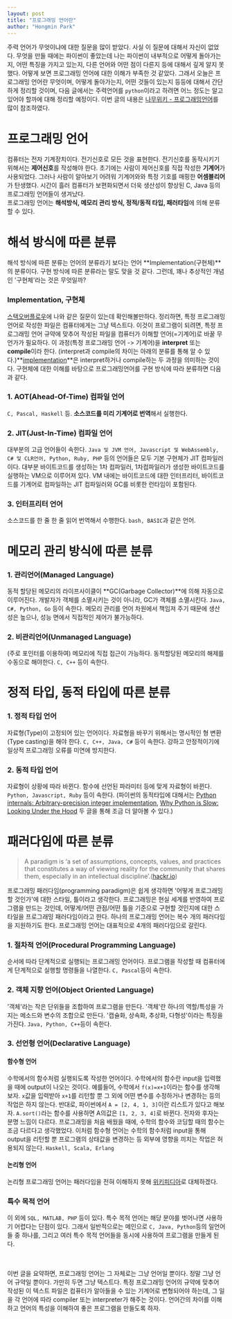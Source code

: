 ```yaml
---
layout: post
title: "프로그래밍 언어란"
author: "Hongmin Park"
---
```



주력 언어가 무엇이냐에 대한 질문을 많이 받았다. 사실 이 질문에 대해서 자신이 없었다. 무엇을 만들 때에는 파이썬이 좋았는데 나는 파이썬이 내부적으로 어떻게 돌아가는지, 어떤 특징을 가지고 있는지, 다른 언어와 어떤 점이 다른지 등에 대해서 깊게 알지 못했다. 어떻게 보면 프로그래밍 언어에 대한 이해가 부족한 것 같았다. 그래서 오늘은 프로그래밍 언어란 무엇이며, 어떻게 돌아가는지, 어떤 것들이 있는지 등등에 대해서 간단하게 정리할 것이며, 다음 글에서는 주력언어를 `python`이라고 하려면 어느 정도는 알고있어야 할까에 대해 정리할 예정이다. 이번 글의 내용은 [나무위키 - 프로그래밍언어](https://namu.wiki/w/%ED%94%84%EB%A1%9C%EA%B7%B8%EB%9E%98%EB%B0%8D%20%EC%96%B8%EC%96%B4)를 많이 참조하였다.

# 프로그래밍 언어
컴퓨터는 전자 기계장치이다. 전기신호로 모든 것을 표현한다. 전기신호를 동작시키기 위해서는 **제어신호**를 작성해야 한다. 초기에는 사람이 제어신호를 직접 작성한 **기계어**가 사용되었다. 그러나 사람이 알아보기 어려워 기계어와와 특정 기호를 매핑한 **어셈블리어**가 탄생했다. 시간이 흘러 컴퓨터가 보편화되면서 더욱 생산성이 향상된 C, Java 등의 프로그래밍 언어들이 생겨났다. <br>
프로그래밍 언어는 **해석방식, 메모리 관리 방식, 정적/동적 타입, 패러타임**에 의해 분류할 수 있다.

# 해석 방식에 따른 분류
해석 방식에 따른 분류는 언어의 분류라기 보다는 언어 **Implementation(구현체)**의 분류이다. 구현 방식에 따른 분류라는 말도 맞을 것 같다. 그런데, 꽤나 추상적인 개념인 '구현체'라는 것은 무엇일까?
### Implementation, 구현체
[스택오버플로우](https://stackoverflow.com/questions/3149119/how-can-a-programming-language-be-implemented)에 나와 같은 질문이 있는데 확인해볼만하다. 정리하면, 특정 프로그래밍 언어로 작성한 파일은 컴퓨터에게는 그냥 텍스트다. 이것이 프로그램이 되려면, 특정 프로그래밍 언어 규약에 맞추어 작성된 파일을 컴퓨터가 이해할 언어(=기계어)로 바꿀 무언가가 필요하다. 이 과정(특정 프로그래밍 언어 -> 기계어)을 **interpret** 또는 **compile**이라 한다. (interpret과 compile의 차이는 아래의 분류를 통해 알 수 있다.)**[implementation](https://en.wikipedia.org/wiki/Programming_language_implementation)**은 interpret하거나 compile하는 두 과정을 의미하는 것이다. 구현체에 대한 이해를 바탕으로 프로그래밍언어를 구현 방식에 따라 분류하면 다음과 같다.

### 1. AOT(Ahead-Of-Time) 컴파일 언어
`C, Pascal, Haskell` 등. **소스코드를 미리 기계어로 번역**해서 실행한다.

### 2. JIT(Just-In-Time) 컴파일 언어
대부분의 고급 언어들이 속한다. `Java 및 JVM 언어, Javascript 및 WebAssembly, C# 및 CLR언어, Python, Ruby, PHP` 등의 언어들은 모두 기본 구현체가 JIT 컴파일러이다. 대부분 바이트코드를 생성하는 1차 컴파일러, 1차컴파일러가 생성한 바이트코드를 실행하는 VM으로 이루어져 있다. VM 내에는 바이트코드에 대한 인터프리터, 바이트코드를 기계어로 컴파일하는 JIT 컴파일러와 GC를 비롯한 런타임이 포함된다. 

### 3. 인터프리터 언어
소스코드를 한 줄 한 줄 읽어 번역해서 수행한다. `bash, BASIC`과 같은 언어.


# 메모리 관리 방식에 따른 분류
### 1. 관리언어(Managed Language)
동적 할당된 메모리의 라이프사이클이 **GC(Garbage Collector)**에 의해 자동으로 이루어진다. 개발자가 객체를 소멸시키는 것이 아니라, GC가 객체를 소멸시킨다. `Java, C#, Python, Go` 등이 속한다. 메모리 관리를 언어 차원에서 책임져 주기 때문에 생산성은 높으나, 성능 면에서 직접적인 제어가 불가능하다.

### 2. 비관리언어(Unmanaged Language)
(주로 포인터를 이용하여) 메모리에 직접 접근이 가능하다. 동적할당된 메모리의 해제를 수동으로 해야한다. `C, C++` 등이 속한다.


# 정적 타입, 동적 타입에 따른 분류
### 1. 정적 타입 언어
자료형(Type)이 고정되어 있는 언어이다. 자료형을 바꾸기 위해서는 명시적인 형 변환(Type casting)을 해야 한다. `C, C++, Java, C#` 등이 속한다. 강하고 안정적이기에 일상적 프로그래밍 오류를 미연에 방지한다.

### 2. 동적 타입 언어
자료형이 상황에 따라 바뀐다. 함수에 선언된 파라미터 등에 맞게 자료형이 바뀐다. `Python, Javascript, Ruby` 등이 속한다. (파이썬의 동적타입에 대해서는 [Python internals: Arbitrary-precision integer implementation](https://rushter.com/blog/python-integer-implementation/), [Why Python is Slow: Looking Under the Hood](http://jakevdp.github.io/blog/2014/05/09/why-python-is-slow/) 두 글을 통해 조금 더 알아볼 수 있다.)

# 패러다임에 따른 분류
> A paradigm is ‘a set of assumptions, concepts, values, and practices that constitutes a way of viewing reality for the community that shares them, especially in an intellectual discipline’.([hackr.io](https://hackr.io/blog/procedural-programming))

프로그래밍 패러다임(programming paradigm)은 쉽게 생각하면 '어떻게 프로그래밍할 것인가'에 대한 스타일, 틀이라고 생각한다. 프로그래밍은 현실 세계를 반영하여 프로그램을 만드는 것인데, 어떻게/어떤 관점/어떤 틀을 기준으로 구현할 것인지에 대한 스타일을 프로그래밍 패러다임이라고 한다. 하나의 프로그래밍 언어는 복수 개의 패러다임을 지원하기도 한다. 프로그래밍 언어는 대표적으로 4개의 패러다임으로 갈린다. 

### 1. 절차적 언어(Procedural Programming Language)
순서에 따라 단계적으로 실행되는 프로그래밍 언어이다. 프로그램을 작성할 때 컴퓨터에게 단계적으로 실행할 명령들을 나열한다. `C, Pascal`등이 속한다.

### 2. 객체 지향 언어(Object Oriented Language)
'객체'라는 작은 단위들을 조합하여 프로그램을 만든다. '객체'란 하나의 역할/특성을 가지는 메소드와 변수의 조합으로 만든다. '캡슐화, 상속화, 추상화, 다형성'이라는 특징을 가진다. `Java, Python, C++`등이 속한다.

### 3. 선언형 언어(Declarative Language)

#### 함수형 언어
수학에서의 함수처럼 실행되도록 작성한 언어이다. 수학에서의 함수란 input을 입력했을 때에 output이 나오는 것이다. 예를들어, 수학에서 `f(x)=x+1`이라는 함수를 생각해보자. `x`값을 입력받아 `x+1`를 리턴할 뿐 그 외에 어떤 변수를 수정하거나 변경하는 등의 작업은 하지 않는다. 반대로, 파이썬에서 `A = [2, 4, 1, 3]`이란 리스트가 있다고 해보자. `A.sort()`라는 함수를 사용하면 A의값은 `[1, 2, 3, 4]`로 바뀐다. 전자와 후자는 분명 느낌이 다르다. 프로그래밍을 처음 배웠을 때에, 수학의 함수와 코딩할 때의 함수는 조금 다르다고 생각했었다. 이처럼 함수형 언어는 수학의 함수처럼 input을 통해 output을 리턴할 뿐 프로그램의 상태값을 변경하는 등 외부에 영향을 끼치는 작업은 허용되지 않는다. `Haskell, Scala, Erlang`

#### 논리형 언어
논리형 프로그래밍 언어는 패러다임을 전혀 이해하지 못해 [위키피디아](https://ko.wikipedia.org/wiki/%EB%85%BC%EB%A6%AC%ED%98%95_%ED%94%84%EB%A1%9C%EA%B7%B8%EB%9E%98%EB%B0%8D)로 대체하겠다.

### 특수 목적 언어
이 외에 `SQL, MATLAB, PHP` 등이 있다. 특수 목적 언어는 해당 분야를 벗어나면 사용하기 어렵다는 단점이 있다. 그래서 일반적으로는 메인으로 `C, Java, Python`등의 일언어들 중 하나를, 그리고 여러 특수 목적 언어들을 동시에 사용하여 프로그램을 만들게 된다.

<br><br>
이번 글을 요약하면, 프로그래밍 언어는 그 자체로는 그냥 언어일 뿐이다. 정말 그냥 언어 규약일 뿐이다. 가만히 두면 그냥 텍스트다. 특정 프로그래밍 언어의 규약에 맞추어 작성된 이 텍스트 파일은 컴퓨터가 알아들을 수 있는 기계어로 변형되어야 하는데, 그 일을 각 언어에 따라 compiler 또는 interpreter가 해주는 것이다. 언어간의 차이를 이해하고 언어의 특성을 이해하여 좋은 프로그램을 만들도록 하자.
